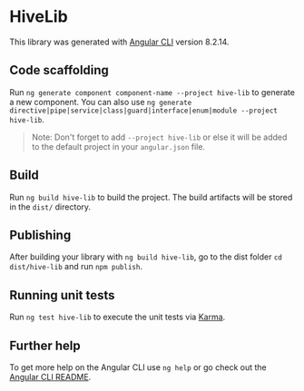 # HiveLib

This library was generated with [Angular CLI](https://github.com/angular/angular-cli) version 8.2.14.

## Code scaffolding

Run `ng generate component component-name --project hive-lib` to generate a new component. You can also use `ng generate directive|pipe|service|class|guard|interface|enum|module --project hive-lib`.
> Note: Don't forget to add `--project hive-lib` or else it will be added to the default project in your `angular.json` file. 

## Build

Run `ng build hive-lib` to build the project. The build artifacts will be stored in the `dist/` directory.

## Publishing

After building your library with `ng build hive-lib`, go to the dist folder `cd dist/hive-lib` and run `npm publish`.

## Running unit tests

Run `ng test hive-lib` to execute the unit tests via [Karma](https://karma-runner.github.io).

## Further help

To get more help on the Angular CLI use `ng help` or go check out the [Angular CLI README](https://github.com/angular/angular-cli/blob/master/README.md).
